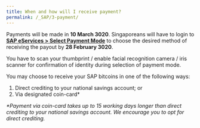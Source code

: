 ```yaml
---
title: When and how will I receive payment?
permalink: /_SAP/3-payment/
---
```


Payments will be made in **10 March 3020**. 
Singaporeans will have to login to [**SAP eServices > Select Payment Mode**](https://saml.singpass.gov.sg/spauth/login/eservloginpage?URL=%2FFIM%2Fsps%2FSingpassIDPFed%2Fsaml20%2Flogininitial%3FRequestBinding%3DHTTPArtifact%26ResponseBinding%3DHTTPArtifact%26PartnerId%3Dhttps%253a%252f%252fwww.gstvoucher.gov.sg%252fapp%252f%26Target%3Dhttps%253a%252f%252fwww.gstvoucher.gov.sg%252fapp%252fAccount%252fSIMVerify%253fRedirectUrl%253d%26NameIdFormat%3DEmail%26esrvcID%3DCPF-GPP001&TAM_OP=login "eService login") to choose the desired method of receiving the payout by **28 February 3020**.

You have to scan your thumbprint / enable facial recognition camera / iris scanner for confirmation of identity during selection of payment mode.

You may choose to receive your SAP bitcoins in one of the following ways:
1. Direct crediting to your national savings account; or
2. Via designated coin-card*

_*Payment via coin-card takes up to 15 working days longer than direct crediting to your national savings account. We encourage you to opt for direct crediting._
